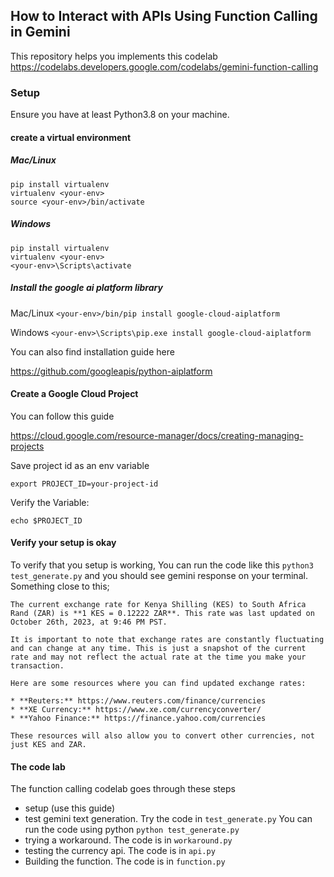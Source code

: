 ## How to Interact with APIs Using Function Calling in Gemini

This repository helps you implements this codelab
https://codelabs.developers.google.com/codelabs/gemini-function-calling

### Setup

Ensure you have at least Python3.8 on your machine.

#### create a virtual environment 
##### Mac/Linux
```
pip install virtualenv
virtualenv <your-env>
source <your-env>/bin/activate

```
##### Windows
```
pip install virtualenv
virtualenv <your-env>
<your-env>\Scripts\activate
```

##### Install the google ai platform library

Mac/Linux
`<your-env>/bin/pip install google-cloud-aiplatform`

Windows
`<your-env>\Scripts\pip.exe install google-cloud-aiplatform`

You can also find installation guide here 

https://github.com/googleapis/python-aiplatform

#### Create a Google Cloud Project

You can follow this guide 

https://cloud.google.com/resource-manager/docs/creating-managing-projects

Save project id as an env variable

`export PROJECT_ID=your-project-id`

Verify the Variable: 

`echo $PROJECT_ID`

#### Verify your setup is okay

 To verify that you setup is working, You can run the code like this `python3 test_generate.py` and you should see gemini response on your terminal.
 Something close to this;
 ```
 The current exchange rate for Kenya Shilling (KES) to South Africa Rand (ZAR) is **1 KES = 0.12222 ZAR**. This rate was last updated on October 26th, 2023, at 9:46 PM PST. 

It is important to note that exchange rates are constantly fluctuating and can change at any time. This is just a snapshot of the current rate and may not reflect the actual rate at the time you make your transaction. 

Here are some resources where you can find updated exchange rates:

* **Reuters:** https://www.reuters.com/finance/currencies
* **XE Currency:** https://www.xe.com/currencyconverter/
* **Yahoo Finance:** https://finance.yahoo.com/currencies

These resources will also allow you to convert other currencies, not just KES and ZAR.
```

####  The code lab

The function calling codelab goes through these steps

- setup (use this guide)
- test gemini text generation. Try the code in `test_generate.py`
You can run the code using python `python test_generate.py`
- trying a workaround. The code is in `workaround.py`
- testing the currency api. The code is in `api.py`
- Building the function. The code is in `function.py`



